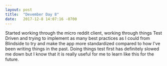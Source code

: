 ```yaml
---
layout: post
title:  "Devember Day 8"
date:   2017-12-8 14:07:16 -0700
---
```


Started working through the micro reddit client, working through things Test Driven and trying to implement as many best practices as I could from Blindside to try and make the app more standardized compared to how I've been writing things in the past. Doing things test first has definitely slowed me down but I know that it is really useful for me to learn like this for the future.